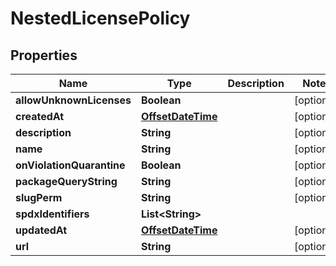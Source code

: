 
# NestedLicensePolicy

## Properties
Name | Type | Description | Notes
------------ | ------------- | ------------- | -------------
**allowUnknownLicenses** | **Boolean** |  |  [optional]
**createdAt** | [**OffsetDateTime**](OffsetDateTime.md) |  |  [optional]
**description** | **String** |  |  [optional]
**name** | **String** |  |  [optional]
**onViolationQuarantine** | **Boolean** |  |  [optional]
**packageQueryString** | **String** |  |  [optional]
**slugPerm** | **String** |  |  [optional]
**spdxIdentifiers** | **List&lt;String&gt;** |  | 
**updatedAt** | [**OffsetDateTime**](OffsetDateTime.md) |  |  [optional]
**url** | **String** |  |  [optional]



